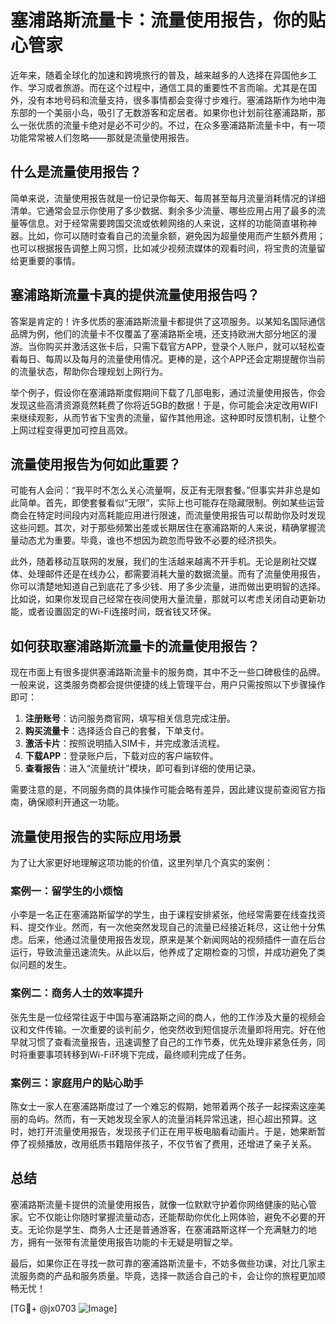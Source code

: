 # 塞浦路斯流量卡：流量使用报告，你的贴心管家

近年来，随着全球化的加速和跨境旅行的普及，越来越多的人选择在异国他乡工作、学习或者旅游。而在这个过程中，通信工具的重要性不言而喻。尤其是在国外，没有本地号码和流量支持，很多事情都会变得寸步难行。塞浦路斯作为地中海东部的一个美丽小岛，吸引了无数游客和定居者。如果你也计划前往塞浦路斯，那么一张优质的流量卡绝对是必不可少的。不过，在众多塞浦路斯流量卡中，有一项功能常常被人们忽略——那就是流量使用报告。

## 什么是流量使用报告？

简单来说，流量使用报告就是一份记录你每天、每周甚至每月流量消耗情况的详细清单。它通常会显示你使用了多少数据、剩余多少流量、哪些应用占用了最多的流量等信息。对于经常需要跨国交流或依赖网络的人来说，这样的功能简直堪称神器。比如，你可以随时查看自己的流量余额，避免因为超量使用而产生额外费用；也可以根据报告调整上网习惯，比如减少视频流媒体的观看时间，将宝贵的流量留给更重要的事情。

## 塞浦路斯流量卡真的提供流量使用报告吗？

答案是肯定的！许多优质的塞浦路斯流量卡都提供了这项服务。以某知名国际通信品牌为例，他们的流量卡不仅覆盖了塞浦路斯全境，还支持欧洲大部分地区的漫游。当你购买并激活这张卡后，只需下载官方APP，登录个人账户，就可以轻松查看每日、每周以及每月的流量使用情况。更棒的是，这个APP还会定期提醒你当前的流量状态，帮助你合理规划上网行为。

举个例子，假设你在塞浦路斯度假期间下载了几部电影，通过流量使用报告，你会发现这些高清资源竟然耗费了你将近5GB的数据！于是，你可能会决定改用WIFI来继续观影，从而节省下宝贵的流量，留作其他用途。这种即时反馈机制，让整个上网过程变得更加可控且高效。

## 流量使用报告为何如此重要？

可能有人会问：“我平时不怎么关心流量啊，反正有无限套餐。”但事实并非总是如此简单。首先，即使套餐看似“无限”，实际上也可能存在隐藏限制。例如某些运营商会在特定时间段内对高耗能应用进行限速，而流量使用报告可以帮助你及时发现这些问题。其次，对于那些频繁出差或长期居住在塞浦路斯的人来说，精确掌握流量动态尤为重要。毕竟，谁也不想因为疏忽而导致不必要的经济损失。

此外，随着移动互联网的发展，我们的生活越来越离不开手机。无论是刷社交媒体、处理邮件还是在线办公，都需要消耗大量的数据流量。而有了流量使用报告，你可以清楚地知道自己到底花了多少钱、用了多少流量，进而做出更明智的选择。比如说，如果你发现自己经常在夜间使用大量流量，那就可以考虑关闭自动更新功能，或者设置固定的Wi-Fi连接时间，既省钱又环保。

## 如何获取塞浦路斯流量卡的流量使用报告？

现在市面上有很多提供塞浦路斯流量卡的服务商，其中不乏一些口碑极佳的品牌。一般来说，这类服务商都会提供便捷的线上管理平台，用户只需按照以下步骤操作即可：

1. **注册账号**：访问服务商官网，填写相关信息完成注册。
2. **购买流量卡**：选择适合自己的套餐，下单支付。
3. **激活卡片**：按照说明插入SIM卡，并完成激活流程。
4. **下载APP**：登录账户后，下载对应的客户端软件。
5. **查看报告**：进入“流量统计”模块，即可看到详细的使用记录。

需要注意的是，不同服务商的具体操作可能会略有差异，因此建议提前查阅官方指南，确保顺利开通这一功能。

## 流量使用报告的实际应用场景

为了让大家更好地理解这项功能的价值，这里列举几个真实的案例：

### 案例一：留学生的小烦恼

小李是一名正在塞浦路斯留学的学生，由于课程安排紧张，他经常需要在线查找资料、提交作业。然而，有一次他突然发现自己的流量已经接近耗尽，这让他十分焦虑。后来，他通过流量使用报告发现，原来是某个新闻网站的视频插件一直在后台运行，导致流量迅速流失。从此以后，他养成了定期检查的习惯，并成功避免了类似问题的发生。

### 案例二：商务人士的效率提升

张先生是一位经常往返于中国与塞浦路斯之间的商人，他的工作涉及大量的视频会议和文件传输。一次重要的谈判前夕，他突然收到短信提示流量即将用完。好在他早就习惯了查看流量报告，迅速调整了自己的工作节奏，优先处理非紧急任务，同时将重要事项转移到Wi-Fi环境下完成，最终顺利完成了任务。

### 案例三：家庭用户的贴心助手

陈女士一家人在塞浦路斯度过了一个难忘的假期，她带着两个孩子一起探索这座美丽的岛屿。然而，有一天她发现全家人的流量消耗异常迅速，担心超出预算。这时，她打开流量使用报告，发现孩子们正在用平板电脑看动画片。于是，她果断暂停了视频播放，改用纸质书籍陪伴孩子，不仅节省了费用，还增进了亲子关系。

## 总结

塞浦路斯流量卡提供的流量使用报告，就像一位默默守护着你网络健康的贴心管家。它不仅能让你随时掌握流量动态，还能帮助你优化上网体验，避免不必要的开支。无论你是学生、商务人士还是普通游客，在塞浦路斯这样一个充满魅力的地方，拥有一张带有流量使用报告功能的卡无疑是明智之举。

最后，如果你正在寻找一款可靠的塞浦路斯流量卡，不妨多做些功课，对比几家主流服务商的产品和服务质量。毕竟，选择一款适合自己的卡，会让你的旅程更加顺畅无忧！

[TG💪+ @jx0703 ![Image](https://github.com/user-attachments/assets/dbca1d08-cadb-493c-b0ec-ad6f7a83f270)]